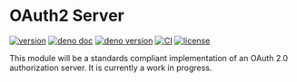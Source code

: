 # OAuth2 Server

[![version](https://img.shields.io/badge/release-v0.0.3-success)](https://github.com/udibo/oauth2_server/tree/v0.0.3)
[![deno doc](https://img.shields.io/badge/deno-doc-success?logo=deno)](https://doc.deno.land/https/deno.land/x/oauth2_server@v0.0.3/mod.ts)
[![deno version](https://img.shields.io/badge/deno-v1.10.3-success?logo=deno)](https://github.com/denoland/deno/tree/v1.10.3)
[![CI](https://github.com/udibo/oauth2_server/workflows/CI/badge.svg)](https://github.com/udibo/oauth2_server/actions?query=workflow%3ACI)
[![license](https://img.shields.io/github/license/udibo/oauth2_server)](https://github.com/udibo/oauth2_server/blob/master/LICENSE)

This module will be a standards compliant implementation of an OAuth 2.0
authorization server. It is currently a work in progress.
